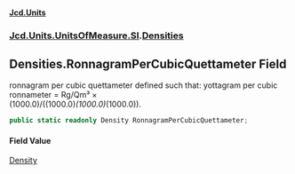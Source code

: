 #### [Jcd.Units](index.md 'index')
### [Jcd.Units.UnitsOfMeasure.SI](Jcd.Units.UnitsOfMeasure.SI.md 'Jcd.Units.UnitsOfMeasure.SI').[Densities](Densities.md 'Jcd.Units.UnitsOfMeasure.SI.Densities')

## Densities.RonnagramPerCubicQuettameter Field

ronnagram per cubic quettameter defined such that: yottagram per cubic ronnameter = Rg/Qm³ ×  
(1000.0)/((1000.0)*(1000.0)*(1000.0)).

```csharp
public static readonly Density RonnagramPerCubicQuettameter;
```

#### Field Value
[Density](Density.md 'Jcd.Units.UnitTypes.Density')